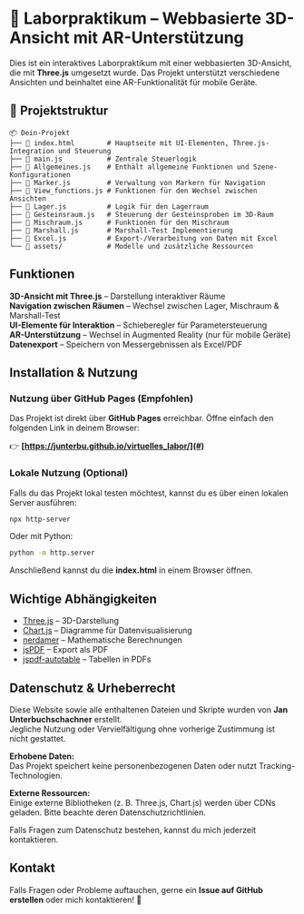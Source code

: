# 📌 Laborpraktikum – Webbasierte 3D-Ansicht mit AR-Unterstützung

Dies ist ein interaktives Laborpraktikum mit einer webbasierten 3D-Ansicht, die mit **Three.js** umgesetzt wurde. Das Projekt unterstützt verschiedene Ansichten und beinhaltet eine AR-Funktionalität für mobile Geräte.

## 📂 Projektstruktur

```
📦 Dein-Projekt
├── 📜 index.html        # Hauptseite mit UI-Elementen, Three.js-Integration und Steuerung
├── 📜 main.js           # Zentrale Steuerlogik
├── 📜 Allgemeines.js    # Enthält allgemeine Funktionen und Szene-Konfigurationen
├── 📜 Marker.js         # Verwaltung von Markern für Navigation
├── 📜 View_functions.js # Funktionen für den Wechsel zwischen Ansichten
├── 📜 Lager.js          # Logik für den Lagerraum
├── 📜 Gesteinsraum.js   # Steuerung der Gesteinsproben im 3D-Raum
├── 📜 Mischraum.js      # Funktionen für den Mischraum
├── 📜 Marshall.js       # Marshall-Test Implementierung
├── 📜 Excel.js          # Export-/Verarbeitung von Daten mit Excel
└── 📂 assets/           # Modelle und zusätzliche Ressourcen
```

##  Funktionen

 **3D-Ansicht mit Three.js** – Darstellung interaktiver Räume  
 **Navigation zwischen Räumen** – Wechsel zwischen Lager, Mischraum & Marshall-Test  
 **UI-Elemente für Interaktion** – Schieberegler für Parametersteuerung  
 **AR-Unterstützung** – Wechsel in Augmented Reality (nur für mobile Geräte)  
 **Datenexport** – Speichern von Messergebnissen als Excel/PDF  

##  Installation & Nutzung

###  Nutzung über **GitHub Pages** (Empfohlen)
Das Projekt ist direkt über **GitHub Pages** erreichbar. Öffne einfach den folgenden Link in deinem Browser:

👉 **[https://junterbu.github.io/virtuelles_labor/](#)** 

###  Lokale Nutzung (Optional)
Falls du das Projekt lokal testen möchtest, kannst du es über einen lokalen Server ausführen:

```sh
npx http-server
```

Oder mit Python:

```sh
python -m http.server
```

Anschließend kannst du die **index.html** in einem Browser öffnen.

##  Wichtige Abhängigkeiten

- [Three.js](https://threejs.org/) – 3D-Darstellung
- [Chart.js](https://www.chartjs.org/) – Diagramme für Datenvisualisierung
- [nerdamer](http://nerdamer.com/) – Mathematische Berechnungen
- [jsPDF](https://github.com/parallax/jsPDF) – Export als PDF
- [jspdf-autotable](https://github.com/simonbengtsson/jsPDF-AutoTable) – Tabellen in PDFs

##  Datenschutz & Urheberrecht

Diese Website sowie alle enthaltenen Dateien und Skripte wurden von **Jan Unterbuchschachner** erstellt.  
Jegliche Nutzung oder Vervielfältigung ohne vorherige Zustimmung ist nicht gestattet.

 **Erhobene Daten:**  
Das Projekt speichert keine personenbezogenen Daten oder nutzt Tracking-Technologien.

 **Externe Ressourcen:**  
Einige externe Bibliotheken (z. B. Three.js, Chart.js) werden über CDNs geladen. Bitte beachte deren Datenschutzrichtlinien.

Falls Fragen zum Datenschutz bestehen, kannst du mich jederzeit kontaktieren.

##  Kontakt

Falls Fragen oder Probleme auftauchen, gerne ein **Issue auf GitHub erstellen** oder mich kontaktieren! 🎯
